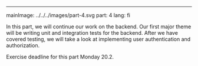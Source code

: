 ---
mainImage: ../../../images/part-4.svg
part: 4
lang: fi

<div class="intro">

In this part, we will continue our work on the backend. Our first major theme will be writing unit and integration tests for the backend. After we have covered testing, we will take a look at implementing user authentication and authorization.

Exercise deadline for this part Monday 20.2.

</div>
